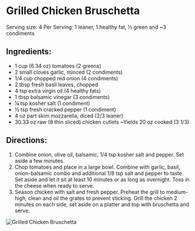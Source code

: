 # Grilled Chicken Bruschetta

Serving size: 4
Per Serving: 1 leaner, 1 healthy fat, ½ green and ~3 condiments

## Ingredients:
* 1 cup (6.34 oz) tomatoes (2 greens)
* 2 small cloves garlic, minced (2 condiments)
* 1/4 cup chopped red onion (4 condiments)
* 2 tbsp fresh basil leaves, chopped
* 4 tsp extra virgin oil (4 healthy fats)
* 1 tbsp balsamic vinegar (3 condiments)
* ¼ tsp kosher salt (1 condiment)
* ½ tsp fresh cracked pepper (1 condiment)
* 4 oz part skim mozzarella, diced (2/3 leaner)
* 30.33 oz raw (8 thin sliced) chicken cutlets ~Yields 20 oz cooked (3 1/3)

## Directions:
1. Combine onion, olive oil, balsamic, 1/4 tsp kosher salt and pepper. Set aside a few minutes.
2. Chop tomatoes and place in a large bowl. Combine with garlic, basil, onion-balsamic combo and additional 1/8 tsp salt and pepper to taste. Set aside and let it sit at least 10 minutes or as long as overnight. Toss in the cheese when ready to serve.
3. Season chicken with salt and fresh pepper. Preheat the grill to medium-high, clean and oil the grates to prevent sticking. Grill the chicken 2 minutes on each side, set aside on a platter and top with bruschetta and serve.

![Grilled Chicken Bruschetta](images/Grilled%20Chicken%20Bruschetta.png)

